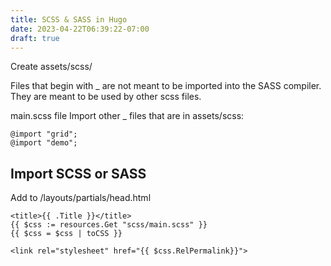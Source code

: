 ```yaml
---
title: SCSS & SASS in Hugo
date: 2023-04-22T06:39:22-07:00
draft: true
---
```


Create assets/scss/

Files that begin with _ are not meant to be imported into the SASS compiler. They are meant to be used by other scss files.

main.scss file Import other _ files that are in assets/scss:
```
@import "grid";
@import "demo";
```
## Import SCSS or SASS

Add to /layouts/partials/head.html

```
<title>{{ .Title }}</title>
{{ $css := resources.Get "scss/main.scss" }}
{{ $css = $css | toCSS }}

<link rel="stylesheet" href="{{ $css.RelPermalink}}">
```



